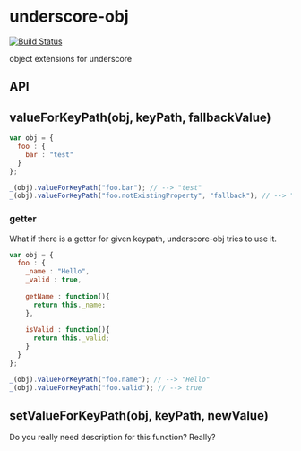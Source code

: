 # underscore-obj

[![Build Status](https://travis-ci.org/jeeeyul/underscore-obj.png?branch=master)](https://travis-ci.org/jeeeyul/underscore-obj)

object extensions for underscore

## API

## valueForKeyPath(obj, keyPath, fallbackValue)
```javascript
var obj = {
  foo : {
    bar : "test"
  }
};

_(obj).valueForKeyPath("foo.bar"); // --> "test"
_(obj).valueForKeyPath("foo.notExistingProperty", "fallback"); // --> "fallback"
```

### getter
What if there is a getter for given keypath, underscore-obj tries to use it.
```javascript
var obj = {
  foo : {
    _name : "Hello",
    _valid : true,
    
    getName : function(){
      return this._name;
    },
    
    isValid : function(){
      return this._valid;
    }
  }
};

_(obj).valueForKeyPath("foo.name"); // --> "Hello"
_(obj).valueForKeyPath("foo.valid"); // --> true
```

## setValueForKeyPath(obj, keyPath, newValue)
Do you really need description for this function? Really?
